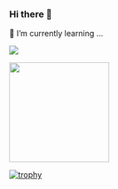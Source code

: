 ### Hi there 👋
🌱 I’m currently learning ...

![](https://komarev.com/ghpvc/?username=Alexzinv&color=ff69b4)

<p>
  <a href="https://github.com/anuraghazra/github-readme-stats">
    <img align="center" height="180px" src="https://github-readme-stats.vercel.app/api?username=Alexzinv&count_private=true&show_icons=true&theme=synthwave" />
  </a>
<!--   
  <a href="https://github.com/anuraghazra/github-readme-stats">
    <img align="center" height="180px" src="https://github-readme-stats.vercel.app/api/top-langs/?username=Alexzinv&layout=compact&theme=synthwave&repo=github-readme-stats&langs_count=15" />
  </a> -->
</p>

[![trophy](https://github-profile-trophy.vercel.app/?username=Alexzinv&title=MultiLanguage,Joined2020,Commit,Repositories,Stars&margin-w=15)](https://github.com/ryo-ma/github-profile-trophy)


<!--
**Alexzinv/Alexzinv** is a ✨ _special_ ✨ repository because its `README.md` (this file) appears on your GitHub profile.

Here are some ideas to get you started:

- 🔭 I’m currently working on ...
- 🌱 I’m currently learning ...
- 👯 I’m looking to collaborate on ...
- 🤔 I’m looking for help with ...
- 💬 Ask me about ...
- 📫 How to reach me: ...
- 😄 Pronouns: ...
- ⚡ Fun fact: ...
-->
